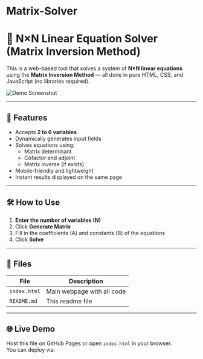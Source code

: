 # Matrix-Solver

# 🔢 N×N Linear Equation Solver (Matrix Inversion Method)

This is a web-based tool that solves a system of **N×N linear equations** using the **Matrix Inversion Method** — all done in pure HTML, CSS, and JavaScript (no libraries required).

![Demo Screenshot](screenshot.png)

---

## 🚀 Features

- Accepts **2 to 6 variables**
- Dynamically generates input fields
- Solves equations using:
  - Matrix determinant
  - Cofactor and adjoint
  - Matrix inverse (if exists)
- Mobile-friendly and lightweight
- Instant results displayed on the same page

---

## 🛠 How to Use

1. **Enter the number of variables (N)**  
2. Click **Generate Matrix**
3. Fill in the coefficients (A) and constants (B) of the equations
4. Click **Solve**

---

## 📁 Files

| File         | Description                     |
|--------------|---------------------------------|
| `index.html` | Main webpage with all code      |
| `README.md`  | This readme file                |

---

## 🌐 Live Demo

Host this file on GitHub Pages or open `index.html` in your browser.  
You can deploy via:

